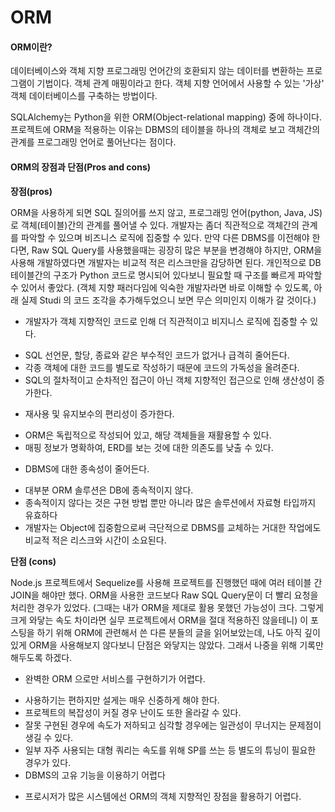 # ORM

#### **ORM이란?**

데이터베이스와 객체 지향 프로그래밍 언어간의 호환되지 않는 데이터를 변환하는 프로그램이 기법이다. 객체 관계 매핑이라고 한다. 객체 지향 언어에서 사용할 수 있는 '가상' 객체 데이터베이스를 구축하는 방법이다. 

SQLAlchemy는 Python을 위한 ORM\(Object-relational mapping\) 중에 하나이다. 프로젝트에 ORM을 적용하는 이유는 DBMS의 테이블을 하나의 객체로 보고 객체간의 관계를 프로그래밍 언어로 풀어난다는 점이다.

#### **ORM의 장점과 단점\(Pros and cons\)**

**장점\(pros\)** 

ORM을 사용하게 되면 SQL 질의어를 쓰지 않고, 프로그래밍 언어\(python, Java, JS\)로 객체\(테이블\)간의 관계를 풀어낼 수 있다. 개발자는 좀더 직관적으로 객체간의 관계를 파악할 수 있으며 비즈니스 로직에 집중할 수 있다. 만약 다른 DBMS를 이전해야 한다면, Raw SQL Query를 사용했을때는 굉장히 많은 부분을 변경해야 하지만, ORM을 사용해 개발하였다면 개발자는 비교적 적은 리스크만을 감당하면 된다. 개인적으로 DB 테이블간의 구조가 Python 코드로 명시되어 있다보니 필요할 때 구조를 빠르게 파악할 수 있어서 좋았다. \(객체 지향 패러다임에 익숙한 개발자라면 바로 이해할 수 있도록, 아래 실제 Studi 의 코드 조각을 추가해두었으니 보면 무슨 의미인지 이해가 갈 것이다.\)

- 개발자가 객체 지향적인 코드로 인해 더 직관적이고 비지니스 로직에 집중할 수 있다. 

*  SQL 선언문, 할당, 종료와 같은 부수적인 코드가 없거나 급격히 줄어든다.
* 각종 객체에 대한 코드를 별도로 작성하기 때문에 코드의 가독성을 올려준다.
* SQL의 절차적이고 순차적인 접근이 아닌 객체 지향적인 접근으로 인해 생산성이 증가한다.

- 재사용 및 유지보수의 편리성이 증가한다.

* ORM은 독립적으로 작성되어 있고, 해당 객체들을 재활용할 수 있다.
* 매핑 정보가 명확하여, ERD를 보는 것에 대한 의존도를 낮출 수 있다.

- DBMS에 대한 종속성이 줄어든다.

* 대부분 ORM 솔루션은 DB에 종속적이지 않다.
* 종속적이지 않다는 것은 구현 방법 뿐만 아니라 많은 솔루션에서 자료형 타입까지 유효하다
* 개발자는 Object에 집중함으로써 극단적으로 DBMS를 교체하는 거대한 작업에도 비교적 적은 리스크와 시간이 소요된다.

**단점 \(cons\)**

Node.js 프로젝트에서 Sequelize를 사용해 프로젝트를 진행했던 때에 여러 테이블 간 JOIN을 해야만 했다. ORM을 사용한 코드보다 Raw SQL Query문이 더 빨리 요청을 처리한 경우가 있었다. \(그때는 내가 ORM을 제대로 활용 못했던 가능성이 크다. 그렇게 크게 와닿는 속도 차이라면 실무 프로젝트에서 ORM을 절대 적용하진 않을테니\) 이 포스팅을 하기 위해 ORM에 관련해서 쓴 다른 분들의 글을 읽어보았는데, 나도 아직 깊이 있게 ORM을 사용해보지 않다보니 단점은 와닿지는 않았다. 그래서 나중을 위해 기록만 해두도록 하겠다.

- 완벽한 ORM 으로만 서비스를 구현하기가 어렵다.

* 사용하기는 편하지만 설게는 매우 신중하게 해야 한다.
* 프로젝트의 복잡성이 커질 경우 난이도 또한 올라갈 수 있다.
* 잘못 구현된 경우에 속도가 저하되고 심각할 경우에는 일관성이 무너지는 문제점이 생길 수 있다.
* 일부 자주 사용되는 대형 쿼리는 속도를 위해 SP를 쓰는 등 별도의 튜닝이 필요한 경우가 있다.
* DBMS의 고유 기능을 이용하기 어렵다

- 프로시저가 많은 시스템에선 ORM의 객체 지향적인 장점을 활용하기 어렵다.

